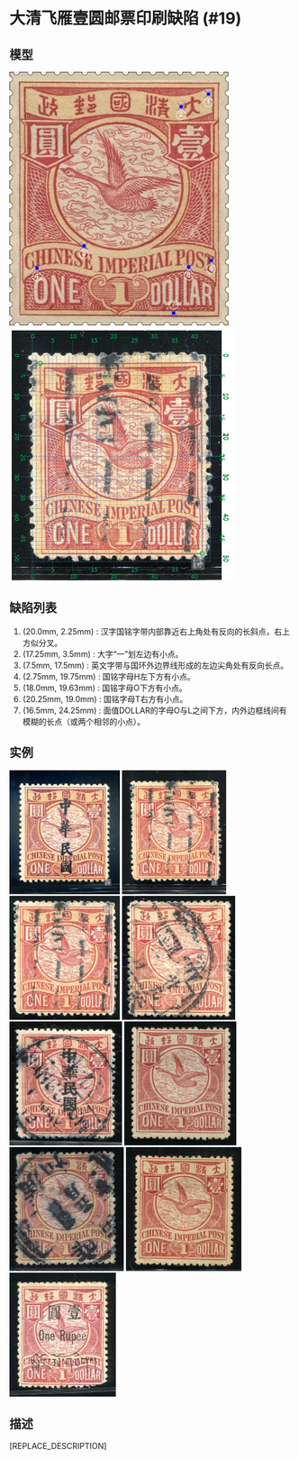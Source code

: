 # 大清飞雁壹圆邮票印刷缺陷 (#19)

## 模型
<img src="model.png" height=450/> <img src="sampling.png" height=450/>

## 缺陷列表
1. (20.0mm, 2.25mm) :  汉字国铭字带内部靠近右上角处有反向的长斜点，右上方似分叉。
1. (17.25mm, 3.5mm) :  大字“一”划左边有小点。
1. (7.5mm, 17.5mm) :  英文字带与国环外边界线形成的左边尖角处有反向长点。
1. (2.75mm, 19.75mm) :  国铭字母H左下方有小点。
1. (18.0mm, 19.63mm) :  国铭字母O下方有小点。
1. (20.25mm, 19.0mm) :  国铭字母T右方有小点。
1. (16.5mm, 24.25mm) :  面值DOLLAR的字母O与L之间下方，内外边框线间有模糊的长点（或两个相邻的小点）。


## 实例
<img src="2009-11-01_00029018040A.jpg" height=220/> <img src="2013-07-01_00114793003A.jpg" height=220/> <img src="2013-07-25_00118285002A.jpg" height=220/> <img src="2014-05-12_00143223007A.jpg" height=220/> <img src="2015-01-16_00167763004A.jpg" height=220/> <img src="2015-03-20_00172002002A.jpg" height=220/> <img src="2015-05-18_00177549106A.jpg" height=220/> <img src="2016-02-28_00197884014A.jpg" height=220/> <img src="2016-05-16_00211213015A.jpg" height=220/> 


## 描述
[REPLACE_DESCRIPTION]
